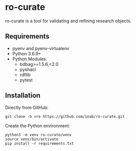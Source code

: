 # ro-curate

ro-curate is a tool for validating and refining research objects.

## Requirements
- pyenv and pyenv-virtualenv
- Python 3.6.9+
- Python Modules:
  - bdbag>=1.5.6,<2.0
  - pyshacl
  - rdflib
  - pytest
  
Installation
------------

Directly from GitHub:

```
git clone -b vre https://github.com/inab/ro-curate.git
```

Create the Python environment:

```
python3 -m venv ro-curate/venv
source venv/bin/activate
pip install -r requirements.txt
```
